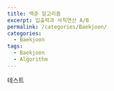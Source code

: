 ```yaml
---
title: 백준 알고리즘
excerpt: 입출력과 사칙연산 A/B
permalink: /categories/Baekjoon/
categories:
  - Baekjoon
tags:
  - Baekjoon
  - Algorithm
---
```


테스트